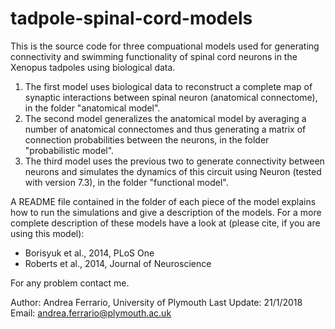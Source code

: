 # tadpole-spinal-cord-models

This is the source code for three compuational models used for generating connectivity and swimming functionality of spinal cord neurons in the Xenopus 
tadpoles using biological data. 

1. The first model uses biological data to reconstruct a complete map of synaptic interactions between spinal neuron (anatomical 
connectome), in the folder "anatomical model". 
2. The second model generalizes the anatomical model by averaging a number of anatomical connectomes and thus generating a matrix 
of connection probabilities between the neurons, in the folder "probabilistic model".
3. The third model uses the previous two to generate connectivity between neurons and simulates the dynamics of this circuit 
using Neuron (tested with version 7.3), in the folder "functional model".

A README file contained in the folder of each piece of the model explains how to run the simulations and give a description of the models. 
For a more complete description of these models have a look at (please cite, if you are using this model):

- Borisyuk et al., 2014, PLoS One
- Roberts et al., 2014, Journal of Neuroscience

For any problem contact me. 

Author: Andrea Ferrario, University of Plymouth
Last Update: 21/1/2018
Email: andrea.ferrario@plymouth.ac.uk
